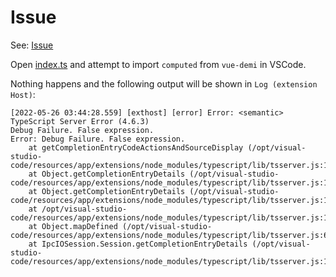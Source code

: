 # Issue

See: [Issue](https://github.com/microsoft/TypeScript/issues/45637)

Open [index.ts](./index.ts) and attempt to import `computed` from `vue-demi` in VSCode.

Nothing happens and the following output will be shown in `Log (extension Host)`:

```none
[2022-05-26 03:44:28.559] [exthost] [error] Error: <semantic> TypeScript Server Error (4.6.3)
Debug Failure. False expression.
Error: Debug Failure. False expression.
    at getCompletionEntryCodeActionsAndSourceDisplay (/opt/visual-studio-code/resources/app/extensions/node_modules/typescript/lib/tsserver.js:130376:22)
    at Object.getCompletionEntryDetails (/opt/visual-studio-code/resources/app/extensions/node_modules/typescript/lib/tsserver.js:130314:30)
    at Object.getCompletionEntryDetails (/opt/visual-studio-code/resources/app/extensions/node_modules/typescript/lib/tsserver.js:161877:35)
    at /opt/visual-studio-code/resources/app/extensions/node_modules/typescript/lib/tsserver.js:173451:57
    at Object.mapDefined (/opt/visual-studio-code/resources/app/extensions/node_modules/typescript/lib/tsserver.js:605:30)
    at IpcIOSession.Session.getCompletionEntryDetails (/opt/visual-studio-code/resources/app/extensions/node_modules/typescript/lib/tsserver.js:173449:33)
```
